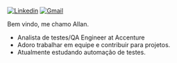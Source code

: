 [![Linkedin](https://img.shields.io/badge/-LinkedIn-blue?style=flat&logo=Linkedin&logoColor=white)](https://www.linkedin.com/in/allandxsh/)
[![Gmail](https://img.shields.io/badge/-Gmail-c14438?style=flat&logo=Gmail&logoColor=white)](mailto:allanhmc9@gmail.com)

Bem vindo, me chamo Allan.

- Analista de testes/QA Engineer at Accenture
- Adoro trabalhar em equipe e contribuir para projetos.
- Atualmente estudando automação de testes.
